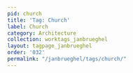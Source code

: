 ```yaml
---
pid: church
title: 'Tag: Church'
label: Church
category: Architecture
collection: worktags_janbrueghel
layout: tagpage_janbrueghel
order: '032'
permalink: "/janbrueghel/tags/church/"
---
```

